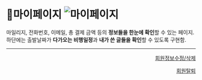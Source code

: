 # 📌마이페이지  ![마이페이지](https://user-images.githubusercontent.com/88878686/180650332-0bf3e3ed-ebc8-4f75-8152-0cc5c9090fc5.JPG)

마일리지, 전화번호, 이메일, 총 결제 금액 등의 **정보들을 한눈에 확인**할 수 있는 페이지.   
하단에는 출발날짜가 **다가오는 비행일정**과 **내가 쓴 글들을 확인**할 수 있도록 구현함.


***
<div align="right">   
  
[회원정보수정/삭제]()   

[회원탈퇴]()

</div>
